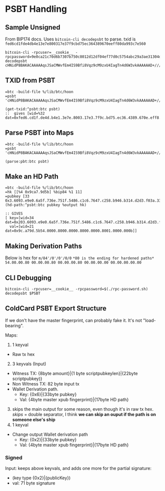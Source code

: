 # PSBT Handling

## Sample Unsigned
From BIP174 docs.
Uses `bitcoin-cli decodepsbt` to parse.
txid is `fed6cd1fde4db4e13e7e800317e37f9cbd75ec364389670eeff80da993c7e560`
```
bitcoin-cli -rpcuser=__cookie__ -rpcpassword=9e0ca21c70d6b7307b750c8012d12df04ef77d0c5754abc29a3ae31304d946ce decodepsbt cHNidP8BAKACAAAAAqsJSaCMWvfEm4IS9Bfi8Vqz9cM9zxU4IagTn4d6W3vkAAAAAAD+////qwlJoIxa98SbghL0F+LxWrP1wz3PFTghqBOfh3pbe+QBAAAAAP7///8CYDvqCwAAAAAZdqkUdopAu9dAy+gdmI5x3ipNXHE5ax2IrI4kAAAAAAAAGXapFG9GILVT+glechue4O/p+gOcykWXiKwAAAAAAAEHakcwRAIgR1lmF5fAGwNrJZKJSGhiGDR9iYZLcZ4ff89X0eURZYcCIFMJ6r9Wqk2Ikf/REf3xM286KdqGbX+EhtdVRs7tr5MZASEDXNxh/HupccC1AaZGoqg7ECy0OIEhfKaC3Ibi1z+ogpIAAQEgAOH1BQAAAAAXqRQ1RebjO4MsRwUPJNPuuTycA5SLx4cBBBYAFIXRNTfy4mVAWjTbr6nj3aAfuCMIAAAA
```

## TXID from PSBT
```
=btc -build-file %/lib/btc/hoon
=psbt 'cHNidP8BAKACAAAAAqsJSaCMWvfEm4IS9Bfi8Vqz9cM9zxU4IagTn4d6W3vkAAAAAAD+////qwlJoIxa98SbghL0F+LxWrP1wz3PFTghqBOfh3pbe+QBAAAAAP7///8CYDvqCwAAAAAZdqkUdopAu9dAy+gdmI5x3ipNXHE5ax2IrI4kAAAAAAAAGXapFG9GILVT+glechue4O/p+gOcykWXiKwAAAAAAAEHakcwRAIgR1lmF5fAGwNrJZKJSGhiGDR9iYZLcZ4ff89X0eURZYcCIFMJ6r9Wqk2Ikf/REf3xM286KdqGbX+EhtdVRs7tr5MZASEDXNxh/HupccC1AaZGoqg7ECy0OIEhfKaC3Ibi1z+ogpIAAQEgAOH1BQAAAAAXqRQ1RebjO4MsRwUPJNPuuTycA5SLx4cBBBYAFIXRNTfy4mVAWjTbr6nj3aAfuCMIAAAA'

(get-txid:^psbt:btc psbt)
::  gives [wid=%32 dat=0xfed6.cd1f.de4d.b4e1.3e7e.8003.17e3.7f9c.bd75.ec36.4389.670e.eff8.0da9.93c7.e560]
```

## Parse PSBT into Maps
```
=btc -build-file %/lib/btc/hoon
=psbt 'cHNidP8BAKACAAAAAqsJSaCMWvfEm4IS9Bfi8Vqz9cM9zxU4IagTn4d6W3vkAAAAAAD+////qwlJoIxa98SbghL0F+LxWrP1wz3PFTghqBOfh3pbe+QBAAAAAP7///8CYDvqCwAAAAAZdqkUdopAu9dAy+gdmI5x3ipNXHE5ax2IrI4kAAAAAAAAGXapFG9GILVT+glechue4O/p+gOcykWXiKwAAAAAAAEHakcwRAIgR1lmF5fAGwNrJZKJSGhiGDR9iYZLcZ4ff89X0eURZYcCIFMJ6r9Wqk2Ikf/REf3xM286KdqGbX+EhtdVRs7tr5MZASEDXNxh/HupccC1AaZGoqg7ECy0OIEhfKaC3Ibi1z+ogpIAAQEgAOH1BQAAAAAXqRQ1RebjO4MsRwUPJNPuuTycA5SLx4cBBBYAFIXRNTfy4mVAWjTbr6nj3aAfuCMIAAAA'

(parse:pbt:btc psbt)
```

## Make an HD Path
```
=btc -build-file %/lib/btc/hoon
=hk [[%4 0x9ca7.9d5b] %bip84 %1 11]
=pubkey [33 0x3.6093.e9e0.6a5f.736e.751f.5486.c1c6.7647.c258.b946.b314.d2d3.f03a.33c2.b5cf.b9ab]
(hd-path:^psbt:btc pubkey %output hk)

:: GIVES
[ key=[wid=34 dat=0x203.6093.e9e0.6a5f.736e.751f.5486.c1c6.7647.c258.b946.b314.d2d3.f03a.33c2.b5cf.b9ab]
  val=[wid=21 dat=0x9c.a79d.5b54.0000.8000.0000.8000.0000.8001.0000.000b]]
```

## Making Derivation Paths
Below is hex for `m/84'/0'/0'/0/0`
`*80 is the ending for hardened paths*
54.00.00.80 00.00.00.80 00.00.00.80 00.00.00.00 00.00.00.00.00`

## CLI Debugging
```
bitcoin-cli -rpcuser=__cookie__ -rpcpassword=$(./rpc-password.sh) decodepsbt $PSBT
```

## ColdCard PSBT Export Structure
If we don't have the master fingerprint, can probably fake it. It's not "load-bearing".

Maps:
1. 1 keyval
  - Raw tx hex
2. 3 keyvals (Input)
  - Witness TX: {8byte amount}|{1 byte scriptpubkeylen}|{22byte scriptpubkey)}
  - Non Witness TX: 82 byte input tx
  - Wallet Derivation path. 
    * Key: {0x6}|{33byte pubkey}
    * Val: {4byte master xpub fingerprint}|{17byte HD path}
3. skips the main output for some reason, even though it's in raw tx hex. 
*skips* = double separator, I think
**we can skip an ouput if the path is on someone else's ship**
4. 1 keyval
  - Change output Wallet derivation path
    * Key: {0x2}|{33byte pubkey}
    * Val: {4byte master xpub fingerprint}|{17byte HD path}

### Signed
Input: keeps above keyvals, and adds one more for the partial signature:
* (key type {0x2}|{publicKey})
* val: 71 byte signature
